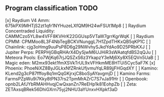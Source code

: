 ## Program classification TODO

[x] Raydium V4 Amm: 675kPX9MHTjS2zt1qfr1NYHuzeLXfQM9H24wFSUt1Mp8
[ ] Raydium Concentraded Liquidity: CAMMCzo5YL8w4VFF8KVHrK22GGUsp5VTaW7grrKgrWqK
[ ] Raydium CPMM: CPMMoo8L3F4NbTegBCKVNunggL7H1ZpdTHKxQB5qKP1C
[ ] Chainlink: cjg3oHmg9uuPsP8D6g29NWvhySJkdYdAo9D25PRbKXJ
[ ] Jupiter Perps: PERPHjGBqRHArX4DySjwM6UJHiR3sWAatqfdBS2qQJu
[ ] Meteora Pools: Eo7WjKq67rjJQSZxS6z3YkapzY3eMj6Xy8X5EQVn5UaB
[ ] Magic eden: M2mx93ekt1fmXSVkTrUL9xVFHkmME8HTUi5Cyc5aF7K
[x] Phoenix: PhoeNiXZ8ByJGLkxNfZRnkUfjvmuYqLR89jjFHGqdXY
[ ] Kamino: KLend2g3cP87fffoy8q1mQqGKjrxjC8boSyAYavgmjD
[ ] Kamino Farms: FarmsPZpWu9i7Kky8tPN37rs2TpmMrAZrC7S7vJa91Hr
[ ] Openbook: opnb2LAfJYbRMAHHvqjCwQxanZn7ReEHp1k81EohpZb
[ ] Zeta: ZETAxsqBRek56DhiGXrn75yj2NHU3aYUnxvHXpkf3aD